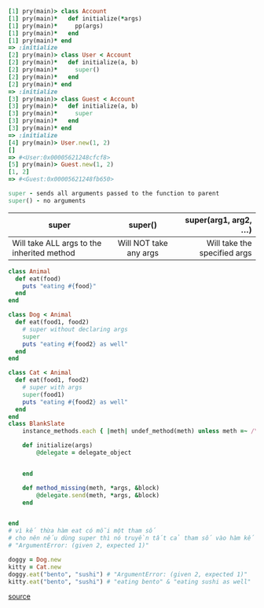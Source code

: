 ```ruby
[1] pry(main)> class Account
[1] pry(main)*   def initialize(*args)
[1] pry(main)*     pp(args)
[1] pry(main)*   end
[1] pry(main)* end
=> :initialize
[2] pry(main)> class User < Account
[2] pry(main)*   def initialize(a, b)
[2] pry(main)*     super()
[2] pry(main)*   end
[2] pry(main)* end
=> :initialize
[3] pry(main)> class Guest < Account
[3] pry(main)*   def initialize(a, b)
[3] pry(main)*     super
[3] pry(main)*   end
[3] pry(main)* end
=> :initialize
[4] pry(main)> User.new(1, 2)
[]
=> #<User:0x00005621248cfcf8>
[5] pry(main)> Guest.new(1, 2)
[1, 2]
=> #<Guest:0x00005621248fb650>

super - sends all arguments passed to the function to parent
super() - no arguments
```



| super        | super()           | super(arg1, arg2, …) |
| ------------- |:-------------:| -----:|
|  Will take ALL args to the inherited method     |Will NOT take any args | Will take the specified args |



```ruby
class Animal
  def eat(food)
    puts "eating #{food}"
  end
end

class Dog < Animal
  def eat(food1, food2)
    # super without declaring args
    super
    puts "eating #{food2} as well"
  end
end

class Cat < Animal
  def eat(food1, food2)
    # super with args
    super(food1)
    puts "eating #{food2} as well"
  end
end
class BlankSlate
	instance_methods.each { |meth| undef_method(meth) unless meth =~ /\A__/ }

	def initialize(args)
		@delegate = delegate_object


	end

	def method_missing(meth, *args, &block)
		@delegate.send(meth, *args, &block)
	end


end
# vì kế thừa hàm eat có mỗi một tham số
# cho nên nếu dùng super thì nó truyền tất cả tham số vào hàm kế thừa cho nên lỗi
# "ArgumentError: (given 2, expected 1)"

doggy = Dog.new
kitty = Cat.new
doggy.eat("bento", "sushi") # "ArgumentError: (given 2, expected 1)"
kitty.eat("bento", "sushi") # "eating bento" & "eating sushi as well"
```
[source](http://chenghsuan.me/posts/ruby-super-super)
